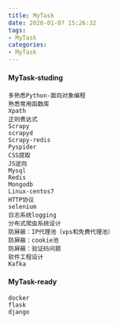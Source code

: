 ```yaml
---
title: MyTask
date: 2020-01-07 15:26:32
tags:
- MyTask
categories:
- MyTask
---
```


#### MyTask-studing

```
多熟悉Python-面向对象编程
熟悉常用函数库
Xpath
正则表达式
Scrapy
scrapyd
Scrapy-redis
Pyspider
CSS提取
JS逆向
Mysql
Redis
Mongodb
Linux-centos7
HTTP协议
selenium
日志系统logging
分布式爬虫系统设计
防屏蔽：IP代理池（vps和免费代理池）
防屏蔽：cookie池
防屏蔽：验证码问题
软件工程设计
Kafka
```

#### MyTask-ready

```
docker
flask
django
```

